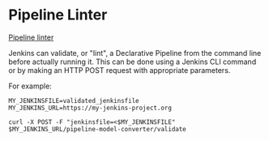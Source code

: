 # Pipeline Linter

[Pipeline linter](https://www.jenkins.io/doc/book/pipeline/development/#linter)

Jenkins can validate, or "lint", a Declarative Pipeline from the command line before actually running it.
This can be done using a Jenkins CLI command or by making an HTTP POST request with appropriate parameters.

For example:
```
MY_JENKINSFILE=validated_jenkinsfile
MY_JENKINS_URL=https://my-jenkins-project.org

curl -X POST -F "jenkinsfile=<$MY_JENKINSFILE" $MY_JENKINS_URL/pipeline-model-converter/validate
```
